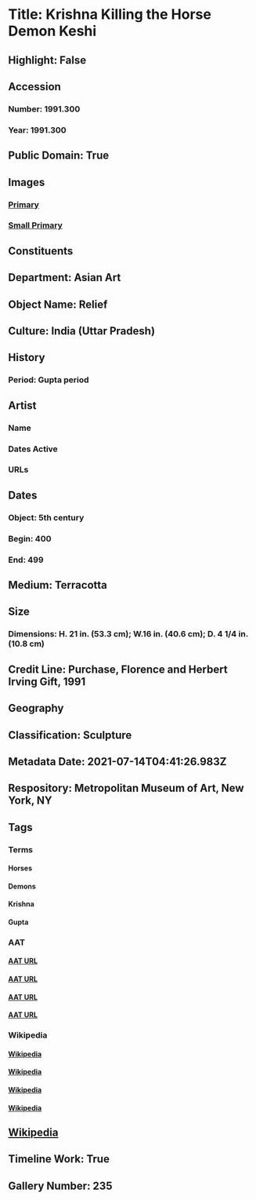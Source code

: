 # Title: Krishna Killing the Horse Demon Keshi
## Highlight: False
## Accession
### Number: 1991.300
### Year: 1991.300
## Public Domain: True
## Images
### [Primary](https://images.metmuseum.org/CRDImages/as/original/DT5237.jpg)
### [Small Primary](https://images.metmuseum.org/CRDImages/as/web-large/DT5237.jpg)
## Constituents
## Department: Asian Art
## Object Name: Relief
## Culture: India (Uttar Pradesh)
## History
### Period: Gupta period
## Artist
### Name
### Dates Active
### URLs
## Dates
### Object: 5th century
### Begin: 400
### End: 499
## Medium: Terracotta
## Size
### Dimensions: H. 21 in. (53.3 cm); W.16 in. (40.6 cm); D. 4 1/4 in. (10.8 cm)
## Credit Line: Purchase, Florence and Herbert Irving Gift, 1991
## Geography
## Classification: Sculpture
## Metadata Date: 2021-07-14T04:41:26.983Z
## Respository: Metropolitan Museum of Art, New York, NY
## Tags
### Terms
#### Horses
#### Demons
#### Krishna
#### Gupta
### AAT
#### [AAT URL](http://vocab.getty.edu/page/aat/300250148)
#### [AAT URL](http://vocab.getty.edu/page/aat/300379730)
#### [AAT URL](http://vocab.getty.edu/page/ia/901000876)
#### [AAT URL](http://vocab.getty.edu/page/aat/300018904)
### Wikipedia
#### [Wikipedia]()
#### [Wikipedia]()
#### [Wikipedia]()
#### [Wikipedia]()
## [Wikipedia](https://www.wikidata.org/wiki/Q83562110)
## Timeline Work: True
## Gallery Number: 235